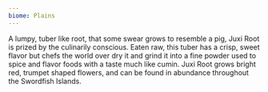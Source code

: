 ```yaml
---
biome: Plains
---
```

A lumpy, tuber like root, that some swear grows to resemble a pig, Juxi Root is prized by the culinarily conscious. Eaten raw, this tuber has a crisp, sweet flavor but chefs the world over dry it and grind it into a fine powder used to spice and flavor foods with a taste much like cumin. Juxi Root grows bright red, trumpet shaped flowers, and can be found in abundance throughout the Swordfish Islands. 

